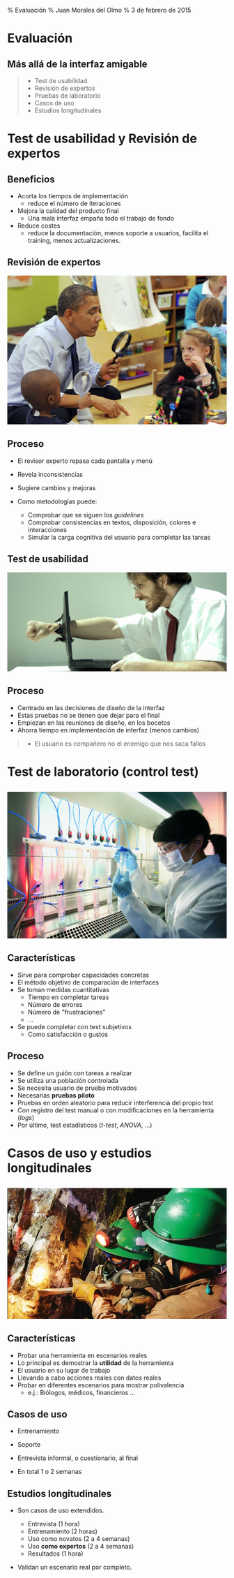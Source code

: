 % Evaluación
% Juan Morales del Olmo
% 3 de febrero de 2015

# Evaluación

## Más allá de la interfaz amigable

>* Test de usabilidad
>* Revisión de expertos
>* Pruebas de laboratorio
>* Casos de uso
>* Estudios longitudinales

# Test de usabilidad y Revisión de expertos

## Beneficios

* Acorta los tiempos de implementación
	* reduce el número de iteraciones
* Mejora la calidad del producto final
	* Una mala interfaz empaña todo el trabajo de fondo
* Reduce costes
	* reduce la documentación, menos soporte a usuarios, facilita el training, menos actualizaciones.


## Revisión de expertos 

![](../rsc/images/ispy.jpg)

## Proceso

* El revisor experto repasa cada pantalla y menú
* Revela inconsistencias
* Sugiere cambios y mejoras

* Como metodologías puede:

	* Comprobar que se siguen los *guidelines*
	* Comprobar consistencias en textos, disposición, colores e interacciones
	* Simular la carga cognitiva del usuario para completar las tareas

## Test de usabilidad

![](../rsc/images/test-usabilidad.png)

## Proceso

* Centrado en las decisiones de diseño de la interfaz
* Estas pruebas no se tienen que dejar para el final
* Empiezan en las reuniones de diseño, en los bocetos
* Ahorra tiempo en implementación de interfaz (menos cambios)

>* El usuario es compañero no el enemigo que nos saca fallos

# Test de laboratorio (control test)

##
![Método científico](../rsc/images/control-test.jpg)

## Características

* Sirve para comprobar capacidades concretas
* El método objetivo de comparación de interfaces
* Se toman medidas cuantitativas
	* Tiempo en completar tareas
	* Número de errores
	* Número de "frustraciones"
	* ...	
* Se puede completar con test subjetivos
	* Como satisfacción o gustos

## Proceso

* Se define un guión con tareas a realizar
* Se utiliza una población controlada
* Se necesita usuario de prueba motivados
* Necesarias **pruebas piloto**
* Pruebas en orden aleatorio para reducir interferencia del propio test
* Con registro del test manual o con modificaciones en la herramienta (*logs*)
* Por último, test estadísticos (*t-test*, *ANOVA*, ...)

# Casos de uso y estudios longitudinales

##

![](../rsc/images/mineros.jpg)

## Características

* Probar una herramienta en escenarios reales
* Lo principal es demostrar la **utilidad** de la herramienta
* El usuario en su lugar de trabajo
* Llevando a cabo acciones reales con datos reales
* Probar en diferentes escenarios para mostrar polivalencia
	* e.j.: Biólogos, médicos, financieros ... 

## Casos de uso

* Entrenamiento
* Soporte
* Entrevista informal, o cuestionario, al final

* En total 1 o 2 semanas

## Estudios longitudinales

* Son casos de uso extendidos.
	* Entrevista (1 hora)
	* Entrenamiento (2 horas)
	* Uso como novatos (2 a 4 semanas)
	* Uso **como expertos** (2 a 4 semanas)
	* Resultados (1 hora)

* Validan un escenario real por completo.
